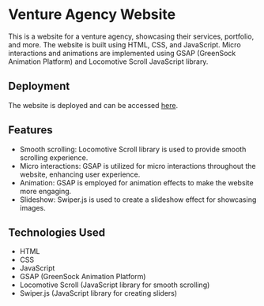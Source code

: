 # Venture Agency Website

This is a website for a venture agency, showcasing their services, portfolio, and more. The website is built using HTML, CSS, and JavaScript. Micro interactions and animations are implemented using GSAP (GreenSock Animation Platform) and Locomotive Scroll JavaScript library.

## Deployment

The website is deployed and can be accessed [here](https://venture-agency.vercel.app/).

## Features

- Smooth scrolling: Locomotive Scroll library is used to provide smooth scrolling experience.
- Micro interactions: GSAP is utilized for micro interactions throughout the website, enhancing user experience.
- Animation: GSAP is employed for animation effects to make the website more engaging.
- Slideshow: Swiper.js is used to create a slideshow effect for showcasing images.

## Technologies Used

- HTML
- CSS
- JavaScript
- GSAP (GreenSock Animation Platform)
- Locomotive Scroll (JavaScript library for smooth scrolling)
- Swiper.js (JavaScript library for creating sliders)
